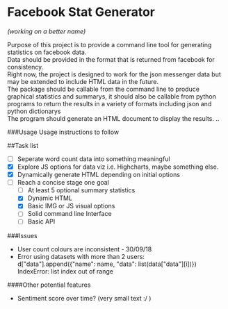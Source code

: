 # Facebook Stat Generator
<i>(working on a better name)</i>

Purpose of this project is to provide a command line tool for generating statistics
on facebook data.
<br>
Data should be provided in the format that is returned from facebook for consistency.
<br>
Right now, the project is designed to work for the json messenger data but may be extended to include HTML data in the future.
<br>
The package should be callable from the command line to produce graphical statistics and summarys,
it should also be callable from python programs to return the results in a variety of formats including json and python dictionarys
<br>
The program should generate an HTML document to display the results.
..

###Usage
Usage instructions to follow

##Task list

- [ ] Seperate word count data into something meaningful
- [x] Explore JS options for data viz i.e. Highcharts, maybe something else.
- [x] Dynamically generate HTML depending on initial options
- [ ] Reach a concise stage one goal
     - [ ] At least 5 optional summary statistics
     - [x] Dynamic HTML
     - [x] Basic IMG or JS visual options
     - [ ] Solid command line Interface
     - [ ] Basic API 
     
###Issues
- User count colours are inconsistent - 30/09/18
- Error using datasets with more than 2 users:<br>  d["data"].append({"name": name, "data": list(data["data"][i])})
IndexError: list index out of range

####Other potential features
- Sentiment score over time? (very small text :/ )


